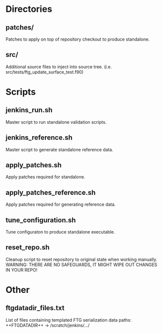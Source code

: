 Directories
===========

patches/
--------
Patches to apply on top of repository checkout to produce standalone.

src/
----
Additional source files to inject into source tree. (i.e. src/tests/ftg_update_surface_test.f90)

Scripts
=======

jenkins_run.sh
--------------
Master script to run standalone validation scripts.

jenkins_reference.sh
--------------
Master script to generate standalone reference data.

apply_patches.sh
----------------
Apply patches required for standalone.

apply_patches_reference.sh
----------------
Apply patches required for generating reference data.

tune_configuration.sh
---------------------
Tune configuraton to produce standalone executable.

reset_repo.sh
-------------
Cleanup script to reset repository to original state when working manually. WARNING: THERE ARE NO SAFEGUARDS, IT MIGHT WIPE OUT CHANGES IN YOUR REPO!

Other
=====

ftgdatadir_files.txt
--------------------
List of files containing templated FTG serialization data paths: ++FTGDATADIR++ -> /scratch/jenkins/.../
